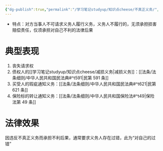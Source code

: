 ```yaml
---
{"dg-publish":true,"permalink":"/学习笔记studyup/知识点cheese/不真正义务/","dgPassFrontmatter":true,"created":"2024-07-16T09:47:20.947+08:00","updated":"2024-10-17T10:35:35.806+08:00"}
---
```


- 特点：对方当事人不可请求义务人履行义务，义务人不履行的，无须承担损害赔偿责任，仅须承担对自己不利的法律后果
# 典型表现
1. 丧失请求权
2. 债权人的[[学习笔记studyup/知识点cheese/减损义务\|减损义务]]：[[法条/法条细则/中华人民共和国民法典#^t591\|民第 591 条]]
3. 买受人的瑕疵通知义务：[[法条/法条细则/中华人民共和国民法典#^t621\|民第621 条]]
4. 保险标的转让通知义务：[[法条/法条细则/中华人民共和国保险法#^t49\|保险法第 49 条]]

# 法律效果 
因违反不真正义务而承担不利后果，通常要求义务人存在过错，此为“对自己的过错”